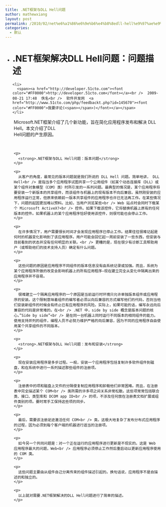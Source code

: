 ```yaml
---
title: .NET框架与DLL Hell问题
author: mathewxiang
layout: post
permalink: /2010/02/net%e6%a1%86%e6%9e%b6%e4%b8%8edll-hell%e9%97%ae%e9%a2%98/
categories:
  - 默认
---
```

<div>
  <ul>
    <li>
      <h1>
        .NET框架解决DLL Hell问题：问题描述
      </h1>
    </li>
    
    <li>
      <span><a href="http://developer.51cto.com"><font color="#FF0000">http://developer.51cto.com</font></a><br />  2009-08-21 17:48  佚名<br />  软件开发网  <a href="http://www.51cto.com/php/feedbackt.php?id=145670"><font color="#FF0000">我要评论(<span></span>)</font></a></span>
    </li>
  </ul>
</div>

<div />

<div>
  <div>
    <div style="margin-left: 2em">
      Microsoft.NET框架介绍了几个新功能，旨在简化应用程序发布和解决 DLL Hell。本文介绍了DLL<br /> Hell问题的产生原因。
    </div>
  </div>
  
  <div style="margin-left: 2em">
    <p>
       
    </p>
    
    <p>
      <strong>.NET框架与DLL Hell问题：版本问题</strong>
    </p>
    
    <p>
      从客户的角度，最常见的版本问题就是我们所说的 DLL Hell 问题。简单地讲， DLL Hell<br /> 是指当多个应用程序试图共享一个公用组件（如某个动态连接库（DLL）或某个组件对象模型（COM）类）时所引发的一系列问题。最典型的情况是，某个应用程序将要安装一个新版本的共享组件，而该组件与机器上的现有版本不向后兼容。虽然刚安装的应用程序运行正常，但原来依赖前一版本共享组件的应用程序也许已无法再工作。在某些情况下，问题的起因更加难以预料。比如，当用户浏览某些<br /> Web 站点时会同时下载某个 Microsoft ActiveX?<br /> 控件。如果下载该控件，它将替换机器上原有的任何版本的控件。如果机器上的某个应用程序恰好使用该控件，则很可能也会停止工作。
    </p>
    
    <p>
      在许多情况下，用户需要很长时间才会发现应用程序已停止工作。结果往往很难记起是何时的机器变化影响到了该应用程序。用户可能会回忆起一周前安装了一些东西，但安装与目前看到的状态并没有任何明显的关联。<br /> 更糟的是，现在很少有诊断工具帮助用户（或帮助他们的技术支持人员）确定有什么问题。
    </p>
    
    <p>
      这些问题的原因是应用程序不同组件的版本信息没有由系统记录或加强。而且，系统为某个应用程序所做的改变会影响机器上的所有应用程序—现在建立完全从变化中隔离出来的应用程序并不容易。 
    </p>
    
    <p>
      很难建立一个隔离应用程序的一个原因是当前运行时环境只允许单独版本组件或应用程序的安装。这个限制意味着组件的编写者必须以向后兼容的方式编写他们的代码，否则当他们安装新组件的时候会有终止已有应用程序的风险。实际上，如果可能的话，编写永远向后兼容的代码是非常难的。在<br /> .NET 中，side by side 概念是版本问题的核心。”Side by side”<br /> 是在同一台机器上同时运行不同版本的相同组件的能力。使用支持并列的组件，编程人员不必努力维护严格的向后兼容，因为不同的应用程序自由使用某个共享组件的不同版本。
    </p>
    
    <p>
      <strong>.NET框架与DLL Hell问题：发布和安装</strong>
    </p>
    
    <p>
      现在安装应用程序是多步过程。一般，安装一个应用程序包括复制许多软件组件到磁盘，和在系统中进行一系列描述那些组件的注册项。 
    </p>
    
    <p>
      注册表中的项和磁盘上文件的分隔使复制应用程序和卸载他们非常困难。而且，在注册表中完全描述某个 COM<br /> 类所需的许多项之间关系非常松散。这些项常常包括联合类、接口、类型库和 DCOM app ID<br /> 的项，不涉及任何放在注册表文档扩展或组件类别的项。要时常手工保持这些项的同步。
    </p>
    
    <p>
      最后，需要该注册足迹激活任何 COM<br /> 类。这极大地复杂了发布分布式应用程序的过程，因为必须到每个客户端的机器进行适当的注册项。
    </p>
    
    <p>
      如今另一个共同问题是：对一个正在运行的应用程序进行更新是不现实的。这是 Web 应用程序最大的问题，Web<br /> 应用程序必须停止工作然后重启动以更新应用程序使用的 COM 类。 
    </p>
    
    <p>
      这些问题主要由从组件自己分离传来的组件描述引起的。换句话说，应用程序不是自描述的和独立的。
    </p>
    
    <p>
      以上就对需要.NET框架解决的DLL Hell问题进行了简单的描述。
    </p>
  </div>
</div>
